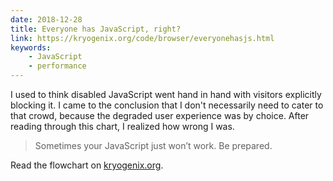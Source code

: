 ```yaml
---
date: 2018-12-28
title: Everyone has JavaScript, right?
link: https://kryogenix.org/code/browser/everyonehasjs.html
keywords:
    - JavaScript
    - performance
---
```


I used to think disabled JavaScript went hand in hand with visitors explicitly blocking it. I came to the conclusion that I don't necessarily need to cater to that crowd, because the degraded user experience was by choice. After reading through this chart, I realized how wrong I was.

> Sometimes your JavaScript just won’t work. Be prepared.

Read the flowchart on [kryogenix.org](https://kryogenix.org/code/browser/everyonehasjs.html).
